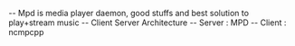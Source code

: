 -- Mpd is media player daemon, good stuffs and best solution to play+stream music 
-- Client Server Architecture 
-- Server : MPD
-- Client : ncmpcpp

